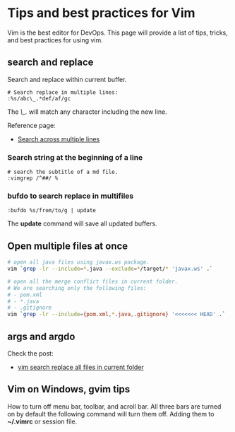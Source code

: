 # Tips and best practices for Vim

Vim is the best editor for DevOps.
This page will provide a list of tips, tricks, and best practices for using vim.

## search and replace

Search and replace within current buffer.

```vim
# Search replace in multiple lines:
:%s/abc\_.*def/af/gc
```

The *\\_.* will match any character including the new line.

Reference page:

* [Search across multiple lines](https://vim.fandom.com/wiki/Search_across_multiple_lines)

### Search string at the beginning of a line

```vim
# search the subtitle of a md file.
:vimgrep /^##/ %
```

### bufdo to search replace in multifiles

```vim
:bufdo %s/from/to/g | update
```

The **update** command will save all updated buffers.


## Open multiple files at once

```bash
# open all java files using javax.ws package.
vim `grep -lr --include=*.java --exclude=*/target/* 'javax.ws' .`

# open all the merge conflict files in current folder.
# We are searching only the following files:
# - pom.xml
# - *.java
# - .gitignore
vim `grep -lr --include={pom.xml,*.java,.gitignore} '<<<<<<< HEAD' .`
```

## args and argdo

Check the post:

* [vim search replace all files in current folder](https://vi.stackexchange.com/questions/2776/vim-search-replace-all-files-in-current-project-folder#:~:text=If%20you%20want%20to%20perform,multiple%20filenames%20or%20even%20globs.&text=You%20can%20view%20the%20current,by%20running%20%3Aargs%20by%20itself.)

## Vim on Windows, gvim tips

How to turn off menu bar, toolbar, and acroll bar.
All three bars are turned on by default the following command will turn them off.
Adding them to **~/.vimrc** or session file.
